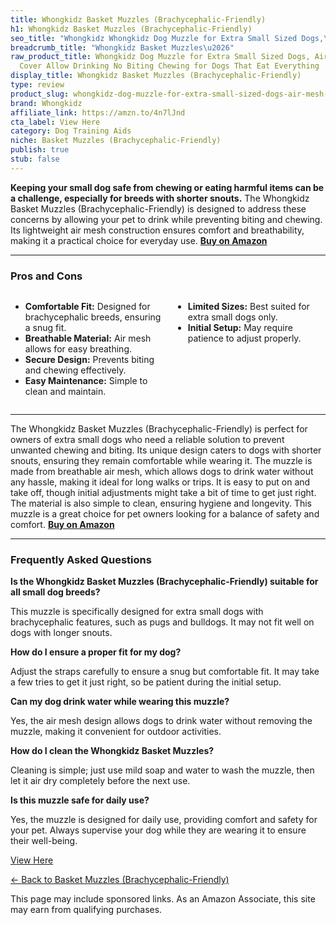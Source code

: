 ```yaml
---
title: Whongkidz Basket Muzzles (Brachycephalic-Friendly)
h1: Whongkidz Basket Muzzles (Brachycephalic-Friendly)
seo_title: "Whongkidz Whongkidz Dog Muzzle for Extra Small Sized Dogs,\u2026"
breadcrumb_title: "Whongkidz Basket Muzzles\u2026"
raw_product_title: Whongkidz Dog Muzzle for Extra Small Sized Dogs, Air Mesh Dog Mouth
  Cover Allow Drinking No Biting Chewing for Dogs That Eat Everything
display_title: Whongkidz Basket Muzzles (Brachycephalic-Friendly)
type: review
product_slug: whongkidz-dog-muzzle-for-extra-small-sized-dogs-air-mesh-dog-mouth-cove-23ad5a30
brand: Whongkidz
affiliate_link: https://amzn.to/4n7lJnd
cta_label: View Here
category: Dog Training Aids
niche: Basket Muzzles (Brachycephalic-Friendly)
publish: true
stub: false
---
```


<div id="intro" class="full-width">
  <p><strong>Keeping your small dog safe from chewing or eating harmful items can be a challenge, especially for breeds with shorter snouts.</strong> The Whongkidz Basket Muzzles (Brachycephalic-Friendly) is designed to address these concerns by allowing your pet to drink while preventing biting and chewing. Its lightweight air mesh construction ensures comfort and breathability, making it a practical choice for everyday use. <a href="https://amzn.to/4n7lJnd" rel="nofollow sponsored noopener" target="_blank"><strong>Buy on Amazon</strong></a></p>
</div>

<hr />
<h3 id="pros-cons">Pros and Cons</h3>
<div class="pc-grid" style="display:grid;grid-template-columns:1fr 1fr;gap:16px;">
  <ul>
    <li><strong>Comfortable Fit:</strong> Designed for brachycephalic breeds, ensuring a snug fit.</li>
    <li><strong>Breathable Material:</strong> Air mesh allows for easy breathing.</li>
    <li><strong>Secure Design:</strong> Prevents biting and chewing effectively.</li>
    <li><strong>Easy Maintenance:</strong> Simple to clean and maintain.</li>
  </ul>
  <ul>
    <li><strong>Limited Sizes:</strong> Best suited for extra small dogs only.</li>
    <li><strong>Initial Setup:</strong> May require patience to adjust properly.</li>
  </ul>
</div>
<hr />

<div class="full-width">
  <p>The Whongkidz Basket Muzzles (Brachycephalic-Friendly) is perfect for owners of extra small dogs who need a reliable solution to prevent unwanted chewing and biting. Its unique design caters to dogs with shorter snouts, ensuring they remain comfortable while wearing it. The muzzle is made from breathable air mesh, which allows dogs to drink water without any hassle, making it ideal for long walks or trips. It is easy to put on and take off, though initial adjustments might take a bit of time to get just right. The material is also simple to clean, ensuring hygiene and longevity. This muzzle is a great choice for pet owners looking for a balance of safety and comfort. <a href="https://amzn.to/4n7lJnd" rel="nofollow sponsored noopener" target="_blank"><strong>Buy on Amazon</strong></a></p>
</div>

<hr />
<h3 id="faqs">Frequently Asked Questions</h3>

<p><strong>Is the Whongkidz Basket Muzzles (Brachycephalic-Friendly) suitable for all small dog breeds?</strong></p>
<p>This muzzle is specifically designed for extra small dogs with brachycephalic features, such as pugs and bulldogs. It may not fit well on dogs with longer snouts.</p>

<p><strong>How do I ensure a proper fit for my dog?</strong></p>
<p>Adjust the straps carefully to ensure a snug but comfortable fit. It may take a few tries to get it just right, so be patient during the initial setup.</p>

<p><strong>Can my dog drink water while wearing this muzzle?</strong></p>
<p>Yes, the air mesh design allows dogs to drink water without removing the muzzle, making it convenient for outdoor activities.</p>

<p><strong>How do I clean the Whongkidz Basket Muzzles?</strong></p>
<p>Cleaning is simple; just use mild soap and water to wash the muzzle, then let it air dry completely before the next use.</p>

<p><strong>Is this muzzle safe for daily use?</strong></p>
<p>Yes, the muzzle is designed for daily use, providing comfort and safety for your pet. Always supervise your dog while they are wearing it to ensure their well-being.</p>
<p><a class="btn" href="https://amzn.to/4n7lJnd" target="_blank" rel="nofollow sponsored noopener">View Here</a></p>
<p><a href="/roundups/dog-training-aids/basket-muzzles-brachycephalic-friendly-/">← Back to Basket Muzzles (Brachycephalic-Friendly)</a></p>
<aside class="disclosure">This page may include sponsored links. As an Amazon Associate, this site may earn from qualifying purchases.</aside>

